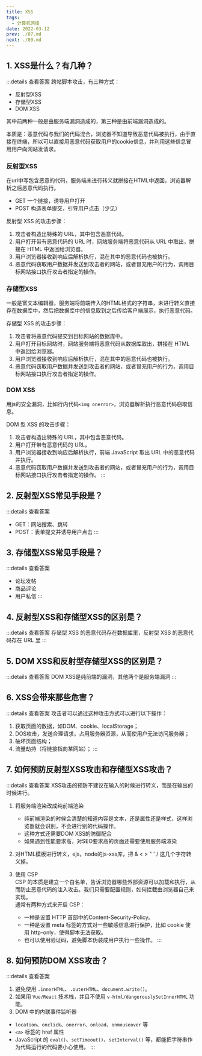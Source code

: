 ```yaml
---
title: XSS
tags: 
  - 计算机网络
date: 2022-03-12
prev: ./07.md
next: ./09.md
---
```


## 1. XSS是什么？有几种？

:::details 查看答案
跨站脚本攻击，有三种方式：
  - 反射型XSS
  - 存储型XSS
  - DOM XSS

其中前两种一般是由服务端漏洞造成的，第三种是由前端漏洞造成的。

本质是：恶意代码与我们的代码混合，浏览器不知道导致恶意代码被执行，由于直接在终端，所以可以直接用恶意代码获取用户的cookie信息，并利用这些信息冒用用户向网站发请求。

### 反射型XSS
在url中写包含恶意的代码，服务端未进行转义就拼接在HTML中返回，浏览器解析之后恶意代码执行。
  - GET 一个链接，诱导用户打开
  - POST 构造表单提交，引导用户点击（少见）

反射型 XSS 的攻击步骤： 
1. 攻击者构造出特殊的 URL，其中包含恶意代码。 
2. ⽤户打开带有恶意代码的 URL 时，⽹站服务端将恶意代码从 URL 中取出，拼接在 HTML 中返回给浏览器。 
3. ⽤户浏览器接收到响应后解析执⾏，混在其中的恶意代码也被执⾏。 
4. 恶意代码窃取⽤户数据并发送到攻击者的⽹站，或者冒充⽤户的⾏为，调⽤⽬标⽹站接⼝执⾏攻击者指定的操作。

### 存储型XSS
一般是富文本编辑器，服务端将前端传入的HTML格式的字符串，未进行转义直接存在数据库中，然后把数据库中的信息取到之后传给客户端展示，执行恶意代码。

存储型 XSS 的攻击步骤： 
1. 攻击者将恶意代码提交到⽬标⽹站的数据库中。 
2. ⽤户打开⽬标⽹站时，⽹站服务端将恶意代码从数据库取出，拼接在 HTML 中返回给浏览器。 
3. ⽤户浏览器接收到响应后解析执⾏，混在其中的恶意代码也被执⾏。 
4. 恶意代码窃取⽤户数据并发送到攻击者的⽹站，或者冒充⽤户的⾏为，调⽤⽬标⽹站接⼝执⾏攻击者指定的操作。
### DOM XSS
用js的安全漏洞，比如行内代码`<img onerror>`，浏览器解析执行恶意代码窃取信息。

DOM 型 XSS 的攻击步骤：
1. 攻击者构造出特殊的 URL，其中包含恶意代码。 
2. ⽤户打开带有恶意代码的 URL。 
3. ⽤户浏览器接收到响应后解析执⾏，前端 JavaScript 取出 URL 中的恶意代码并执⾏。 
4. 恶意代码窃取⽤户数据并发送到攻击者的⽹站，或者冒充⽤户的⾏为，调⽤⽬标⽹站接⼝执⾏攻击者指定的操作。
:::

## 2. 反射型XSS常见手段是？
:::details 查看答案
- GET：网站搜索、跳转
- POST：表单提交并诱导用户点击
:::

## 3. 存储型XSS常见手段是？
:::details 查看答案
- 论坛发帖
- 商品评论
- 用户私信
:::

## 4. 反射型XSS和存储型XSS的区别是？
:::details 查看答案
存储型 XSS 的恶意代码存在数据库里，反射型 XSS 的恶意代码存在 URL 里
:::

## 5. DOM XSS和反射型存储型XSS的区别是？
:::details 查看答案
DOM XSS是纯前端的漏洞，其他两个是服务端漏洞
:::

## 6. XSS会带来那些危害？
:::details 查看答案
攻击者可以通过这种攻击方式可以进行以下操作：
1. 获取页面的数据，如DOM、cookie、localStorage；
2. DOS攻击，发送合理请求，占用服务器资源，从而使用户无法访问服务器；
3. 破坏页面结构；
4. 流量劫持（将链接指向某网站）；
:::

## 7. 如何预防反射型XSS攻击和存储型XSS攻击？
:::details 查看答案
XSS攻击的预防不建议在输入的时候进行转义，而是在输出的时候进行。
1. 将服务端渲染改成纯前端渲染
    + 纯前端渲染的时候会清楚的知道内容是文本，还是属性还是样式，这样浏览器就会识别，不会进行别的代码操作。
    + 这种方式还需要DOM XSS的防御配合
    + 如果遇到性能要求高，对SEO要求高的页面还需要使用服务端渲染

2. 对HTML模板进行转义，ejs，node的js-xss库，把 & < > " ' / 这几个字符转义掉。

3. 使用 CSP  
CSP 的本质是建立一个白名单，告诉浏览器哪些外部资源可以加载和执行，从而防止恶意代码的注入攻击。我们只需要配置规则，如何拦截由浏览器自己来实现。  
通常有两种方式来开启 CSP：
    - 一种是设置 HTTP 首部中的Content-Security-Policy。
    - 一种是设置 meta 标签的方式对一些敏感信息进行保护，比如 cookie 使用 http-only，使得脚本无法获取。
    - 也可以使用验证码，避免脚本伪装成用户执行一些操作。
:::

## 8. 如何预防DOM XSS攻击？
:::details 查看答案
1. 避免使用 `.innerHTML`、`.outerHTML`、`document.write()`。
2. 如果用 `Vue/React` 技术栈，并且不使用 `v-html/dangerouslySetInnerHTML` 功能。
3. DOM 中的内联事件监听器
  + `location`、`onclick`、`onerror`、`onload`、`onmouseover` 等
  + `<a>` 标签的 href 属性
  + JavaScript 的 `eval()`、`setTimeout()`、`setInterval()` 等，都能把字符串作为代码运行的代码要小心使用。
:::
